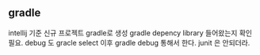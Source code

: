 ## gradle

intellij 기준 신규 프로젝트 gradle로 생성
gradle depency library 들어왔는지 확인 필요.
debug 도 gracle select 이후 gradle debug 통해서 한다. junit 은 안되더라.